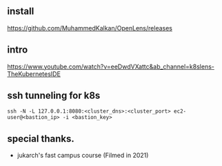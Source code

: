 ## install
https://github.com/MuhammedKalkan/OpenLens/releases

## intro
https://www.youtube.com/watch?v=eeDwdVXattc&ab_channel=k8slens-TheKubernetesIDE

## ssh tunneling for k8s
```
ssh -N -L 127.0.0.1:8080:<cluster_dns>:<cluster_port> ec2-user@<bastion_ip> -i <bastion_key>
```

## special thanks.
* jukarch's fast campus course (Filmed in 2021)
